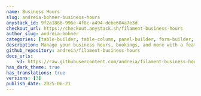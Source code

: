 ```yaml
---
name: Business Hours
slug: andreia-bohner-business-hours
anystack_id: 9f2a1866-996e-4f8c-a494-debe604a7e3d
checkout_url: https://checkout.anystack.sh/filament-business-hours
author_slug: andreia-bohner
categories: [table-builder, table-column, panel-builder, form-builder, form-field, infolist-entry]
description: Manage your business hours, bookings, and more with a feature-rich field that supports multiple time slots per day, recurring and date-based exceptions, and timezone-aware logic. Fully integrated with Spatie's Opening Hours for easy querying.
github_repository: andreia/filament-business-hours
docs_urls: 
    v3: https://raw.githubusercontent.com/andreia/filament-business-hours-docs/refs/heads/main/README.md
has_dark_theme: true
has_translations: true
versions: [3]
publish_date: 2025-06-21
---
```

